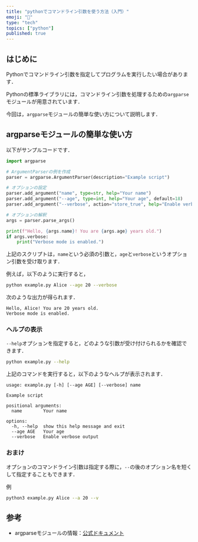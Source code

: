 ```yaml
---
title: "pythonでコマンドライン引数を使う方法（入門）"
emoji: "🦭"
type: "tech"
topics: ["python"]
published: true
---
```


## はじめに

Pythonでコマンドライン引数を指定してプログラムを実行したい場合があります．

Pythonの標準ライブラリには，コマンドライン引数を処理するための`argparse`モジュールが用意されています．

今回は，`argparse`モジュールの簡単な使い方について説明します．

## argparseモジュールの簡単な使い方

以下がサンプルコードです．

```python:example.py
import argparse

# ArgumentParserの例を作成
parser = argparse.ArgumentParser(description="Example script")

# オプションの設定
parser.add_argument("name", type=str, help="Your name")
parser.add_argument("--age", type=int, help="Your age", default=18)
parser.add_argument("--verbose", action="store_true", help="Enable verbose output")

# オプションの解釈
args = parser.parse_args()

print(f"Hello, {args.name}! You are {args.age} years old.")
if args.verbose:
    print("Verbose mode is enabled.")
```

上記のスクリプトは，`name`という必須の引数と，`age`と`verbose`というオプション引数を受け取ります．

例えば，以下のように実行すると，

```sh
python example.py Alice --age 20 --verbose
```

次のような出力が得られます．

```text
Hello, Alice! You are 20 years old.
Verbose mode is enabled.
```

### ヘルプの表示

`--help`オプションを指定すると，どのような引数が受け付けられるかを確認できます．

```sh
python example.py --help
```

上記のコマンドを実行すると，以下のようなヘルプが表示されます．

```text
usage: example.py [-h] [--age AGE] [--verbose] name

Example script

positional arguments:
  name        Your name

options:
  -h, --help  show this help message and exit
  --age AGE   Your age
  --verbose   Enable verbose output
```

### おまけ

オプションのコマンドライン引数は指定する際に，`--`の後のオプション名を短くして指定することもできます．

例

```sh
python3 example.py Alice --a 20 --v
```

## 参考

- argparseモジュールの情報：[公式ドキュメント](https://docs.python.org/3/library/argparse.html)
